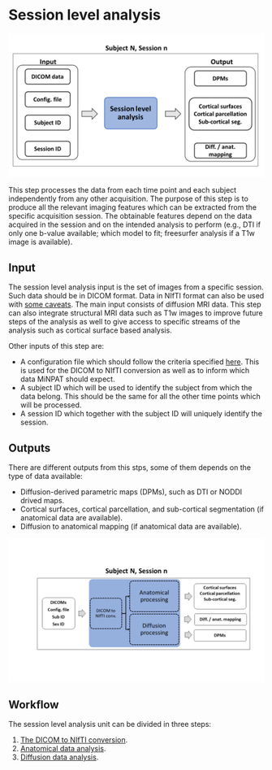 # Session level analysis

![io](figs/sesLevelAn_io.png)

This step processes the data from each time point and each subject independently from any other acquisition.
The purpose of this step is to produce all the relevant imaging features which can be extracted from the specific acquisition session.
The obtainable features depend on the data acquired in the session and on the intended analysis to perform (e.g., DTI if only one b-value available; which model to fit; 
freesurfer analysis if a T1w image is available).

## Input

The session level analysis input is the set of images from a specific session. Such data should be in DICOM format. Data in NIfTI format can also be used with [some caveats]().
The main input consists of diffusion MRI data. 
This step can also integrate structural MRI data such as T1w images to improve future steps of the analysis as well to give access to specific streams of the analysis such as cortical surface based analysis.

Other inputs of this step are:

* A configuration file which should follow the criteria specified [here](https://unfmontreal.github.io/Dcm2Bids/docs/3-configuration/). This is used for the DICOM to NIfTI conversion as well as to inform which data MiNPAT should expect.
* A subject ID which will be used to identify the subject from which the data belong. This should be the same for all the other time points which will be processed.
* A session ID which together with the subject ID will uniquely identify the session.

## Outputs

There are different outputs from this stps, some of them depends on the type of data available:

* Diffusion-derived parametric maps (DPMs), such as DTI or NODDI drived maps.
* Cortical surfaces, cortical parcellation, and  sub-cortical segmentation (if anatomical data are available).
* Diffusion to anatomical mapping (if anatomical data are available).

![work_flow](figs/sesLevelAn_wrkflow.png)

## Workflow

The session level analysis unit can be divided in three steps:

1. [The DICOM to NIfTI conversion](dcm2nii_step.md).
2. [Anatomical data analysis](anat_step.md).
3. [Diffusion data analysis](diff_step.md).


